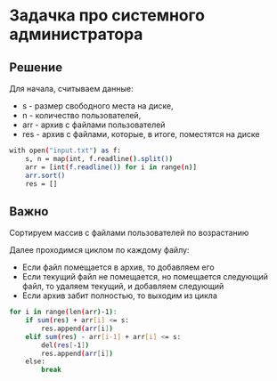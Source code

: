 # Задачка про системного администратора

## Решение

Для начала, считываем данные:<br>
* s - размер свободного места на диске,
* n - количество пользователей,
* arr - архив с файлами пользователей
* res - архив с файлами, которые, в итоге, поместятся на диске
```bash
with open("input.txt") as f:
	s, n = map(int, f.readline().split())
	arr = [int(f.readline()) for i in range(n)]
	arr.sort()
	res = []
```

## Важно

Сортируем массив с файлами пользователей по возрастанию

Далее проходимся циклом по каждому файлу:
* Если файл помещается в архив, то добавляем его
* Если текущий файл не помещается, но помещается следующий файл, то удаляем текущий, и добавляем следующий
* Если архив забит полностью, то выходим из цикла
```bash
for i in range(len(arr)-1):
	if sum(res) + arr[i] <= s:
		res.append(arr[i])
	elif sum(res) - arr[i-1] + arr[i] <= s:
		del(res[-1])
		res.append(arr[i])
	else:	
		break
```
